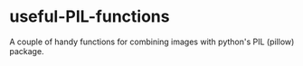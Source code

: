 # useful-PIL-functions
A couple of handy functions for combining images with python's PIL (pillow) package.
